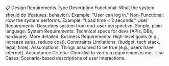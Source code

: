 📋 Design Requirements
Type	Description
Functional:	What the system should do (features, behavior). Example: "User can log in."
Non-Functional:	How the system performs. Example: "Load time < 2 seconds."
User Requirements:	Describes system from end-user perspective. Simple, plain language.
System Requirements:	Technical specs for devs (APIs, DBs, hardware). More detailed.
Business Requirements:	High-level goals (e.g., increase sales, reduce cost).
Constraints	Limitations: (budget, tech stack, legal, time).
Assumptions:	Things assumed to be true (e.g., users have internet).
Acceptance Criteria:	Checklist to verify a requirement is met.
Use Cases:	Scenario-based descriptions of user interactions.
